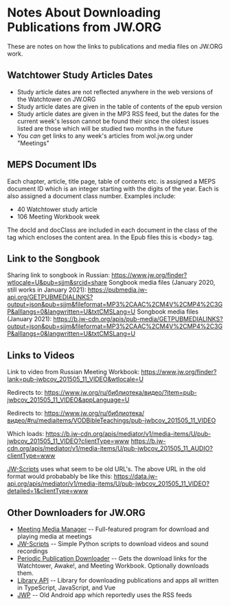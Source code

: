 # Notes About Downloading Publications from JW.ORG

These are notes on how the links to publications and media files on JW.ORG work.

## Watchtower Study Articles Dates

* Study article dates are not reflected anywhere in the web versions of the
  Watchtower on JW.ORG
* Study article dates are given in the table of contents of the epub version
* Study article dates are given in the MP3 RSS feed, but the dates for the
current week's lesson cannot be found their since the oldest issues listed
are those which will be studied two months in the future
* You *can* get links to any week's articles from wol.jw.org under "Meetings"

## MEPS Document IDs

Each chapter, article, title page, table of contents etc. is assigned a MEPS 
document ID which is an integer starting with the digits of the year. Each is
also assigned a document class number. Examples include:

* 40 Watchtower study article
* 106 Meeting Workbook week

The docId and docClass are included in each document in the class of the tag
which encloses the content area. In the Epub files this is &lt;body&gt; tag.

## Link to the Songbook

Sharing link to songbook in Russian:
	https://www.jw.org/finder?wtlocale=U&pub=sjjm&srcid=share
Songbook media files (January 2020, still works in January 2021):
    https://pubmedia.jw-api.org/GETPUBMEDIALINKS?output=json&pub=sjjm&fileformat=MP3%2CAAC%2CM4V%2CMP4%2C3GP&alllangs=0&langwritten=U&txtCMSLang=U
Songbook media files (January 2021):
    https://b.jw-cdn.org/apis/pub-media/GETPUBMEDIALINKS?output=json&pub=sjjm&fileformat=MP3%2CAAC%2CM4V%2CMP4%2C3GP&alllangs=0&langwritten=U&txtCMSLang=U

## Links to Videos

Link to video from Russian Meeting Workbook:
    https://www.jw.org/finder?lank=pub-jwbcov_201505_11_VIDEO&wtlocale=U

Redirects to:
	https://www.jw.org/ru/библиотека/видео/?item=pub-jwbcov_201505_11_VIDEO&appLanguage=U

Redirects to:
	https://www.jw.org/ru/библиотека/видео/#ru/mediaitems/VODBibleTeachings/pub-jwbcov_201505_11_VIDEO

Which loads:
	https://b.jw-cdn.org/apis/mediator/v1/media-items/U/pub-jwbcov_201505_11_VIDEO?clientType=www
	https://b.jw-cdn.org/apis/mediator/v1/media-items/U/pub-jwbcov_201505_11_AUDIO?clientType=www

[JW-Scripts](https://github.com/allejok96/jw-scripts) uses what seem to be old URL's. The above
URL in the old format would probabably be like this:
	https://data.jw-api.org/apis/mediator/v1/media-items/U/pub-jwbcov_201505_11_VIDEO?detailed=1&clientType=www

## Other Downloaders for JW.ORG

* [Meeting Media Manager](https://github.com/sircharlo/meeting-media-manager) -- Full-featured program for download and playing media at meetings
* [JW-Scripts](https://github.com/allejok96/jw-scripts) -- Simple Python scripts to download videos and sound recordings
* [Periodic Publication Downloader](https://github.com/mikiTesf/ppd) -- Gets the download links for the Watchtower, Awake!, and Meeting Workbook. Optionally downloads them.
* [Library API](https://github.com/BenShelton/library-api) -- Library for downloading publications and apps all written in TypeScript, JavaScript, and Vue
* [JWP](https://github.com/Dimoshka/JWP) -- Old Android app which reportedly uses the RSS feeds

